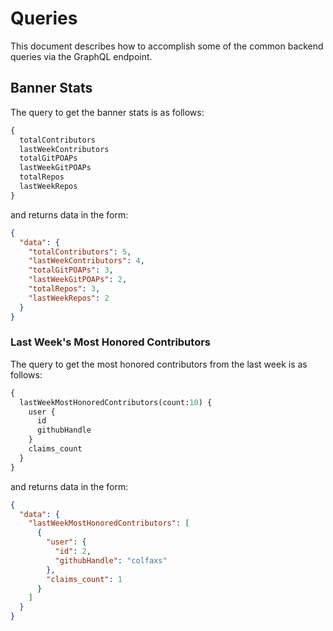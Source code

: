 # Queries

This document describes how to accomplish some of the common backend
queries via the GraphQL endpoint.

## Banner Stats

The query to get the banner stats is as follows:
```graphql
{
  totalContributors
  lastWeekContributors
  totalGitPOAPs
  lastWeekGitPOAPs
  totalRepos
  lastWeekRepos
}
```
and returns data in the form:
```json
{
  "data": {
    "totalContributors": 5,
    "lastWeekContributors": 4,
    "totalGitPOAPs": 3,
    "lastWeekGitPOAPs": 2,
    "totalRepos": 3,
    "lastWeekRepos": 2
  }
}
```

### Last Week's Most Honored Contributors

The query to get the most honored contributors from the last week is as follows:
```graphql
{
  lastWeekMostHonoredContributors(count:10) {
    user {
      id
      githubHandle
    }
    claims_count
  }
}
```
and returns data in the form:
```json
{
  "data": {
    "lastWeekMostHonoredContributors": [
      {
        "user": {
          "id": 2,
          "githubHandle": "colfaxs"
        },
        "claims_count": 1
      }
    ]
  }
}
```
